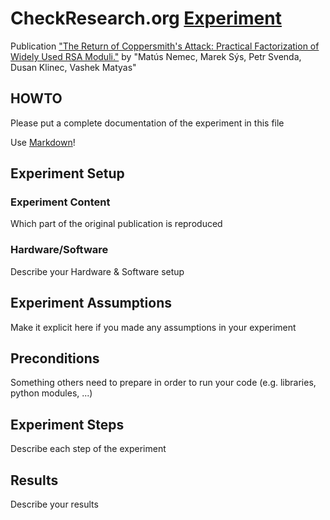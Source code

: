# CheckResearch.org [Experiment](https://checkresearch.org/Experiment/View/af031625-2611-44f2-86b1-bd7a6569ad57)

 Publication ["The Return of Coppersmith's Attack: Practical Factorization of Widely Used RSA Moduli."](https://dblp.uni-trier.de/rec/html/conf/ccs/NemecSSKM17) by "Matús Nemec, Marek Sýs, Petr Svenda, Dusan Klinec, Vashek Matyas"

## HOWTO

Please put a complete documentation of the experiment in this file

Use [Markdown](https://guides.github.com/features/mastering-markdown/)!

## Experiment Setup

### Experiment Content

Which part of the original publication is reproduced

### Hardware/Software

Describe your Hardware & Software setup

## Experiment Assumptions

Make it explicit here if you made any assumptions in your experiment

## Preconditions

Something others need to prepare in order to run your code (e.g. libraries, python modules, ...)

## Experiment Steps

Describe each step of the experiment

## Results

Describe your results